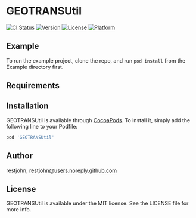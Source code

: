 # GEOTRANSUtil

[![CI Status](https://img.shields.io/travis/restjohn/GEOTRANSUtil.svg?style=flat)](https://travis-ci.org/restjohn/GEOTRANSUtil)
[![Version](https://img.shields.io/cocoapods/v/GEOTRANSUtil.svg?style=flat)](https://cocoapods.org/pods/GEOTRANSUtil)
[![License](https://img.shields.io/cocoapods/l/GEOTRANSUtil.svg?style=flat)](https://cocoapods.org/pods/GEOTRANSUtil)
[![Platform](https://img.shields.io/cocoapods/p/GEOTRANSUtil.svg?style=flat)](https://cocoapods.org/pods/GEOTRANSUtil)

## Example

To run the example project, clone the repo, and run `pod install` from the Example directory first.

## Requirements

## Installation

GEOTRANSUtil is available through [CocoaPods](https://cocoapods.org). To install
it, simply add the following line to your Podfile:

```ruby
pod 'GEOTRANSUtil'
```

## Author

restjohn, restjohn@users.noreply.github.com

## License

GEOTRANSUtil is available under the MIT license. See the LICENSE file for more info.
